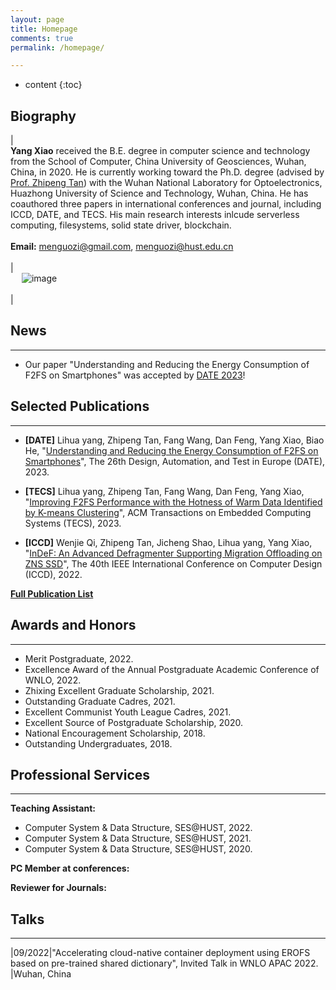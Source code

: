 ```yaml
---
layout: page
title: Homepage
comments: true
permalink: /homepage/

---
```


* content
{:toc}

 
## Biography
 
| <br> **Yang Xiao** received the B.E. degree in computer science and technology from the School of Computer, China University of Geosciences, Wuhan, China, in 2020. He is currently working toward the Ph.D. degree (advised by [Prof. Zhipeng Tan](https://msata-lab.github.io/)) with the Wuhan National Laboratory for Optoelectronics, Huazhong University of Science and Technology, Wuhan, China. He has coauthored three papers in international conferences and journal, including ICCD, DATE, and TECS. His main research interests inlcude serverless computing, filesystems, solid state driver, blockchain. <br> <br> **Email:** <menguozi@gmail.com>, <menguozi@hust.edu.cn>   <br> <br> | <br> &emsp; ![image](https://menguozi.github.io/images/menguozi-himo.jpg) <br> <br> |

## News

---

* Our paper "Understanding and Reducing the Energy Consumption of F2FS on Smartphones" was accepted by [DATE 2023](https://www.date-conference.com/date-2023-accepted-papers)!


## Selected Publications  

---
* **[DATE]** Lihua yang, Zhipeng Tan, Fang Wang, Dan Feng, Yang Xiao, Biao He, "[Understanding and Reducing the Energy Consumption of F2FS on Smartphones](https://www.date-conference.com/date-2023-accepted-papers)", The 26th Design, Automation, and Test in Europe (DATE), 2023. 

* **[TECS]** Lihua yang, Zhipeng Tan, Fang Wang, Dan Feng, Yang Xiao, "[Improving F2FS Performance with the Hotness of Warm Data Identified by K-means Clustering](https://dl.acm.org/journal/tecs)", ACM Transactions on Embedded Computing Systems (TECS), 2023. 

* **[ICCD]** Wenjie Qi, Zhipeng Tan, Jicheng Shao, Lihua yang, Yang Xiao, "[InDeF: An Advanced Defragmenter Supporting Migration Offloading on ZNS SSD](https://ieeexplore.ieee.org/document/9978492)", The 40th IEEE International Conference on Computer Design (ICCD), 2022. 

[**Full Publication List**](http://menguozi.github.io/publication/)


## Awards and Honors

---
*  Merit Postgraduate, 2022.
*  Excellence Award of the Annual Postgraduate Academic Conference of WNLO, 2022.
*  Zhixing Excellent Graduate Scholarship, 2021.
*  Outstanding Graduate Cadres, 2021.
*  Excellent Communist Youth League Cadres, 2021.
*  Excellent Source of Postgraduate Scholarship, 2020.
*  National Encouragement Scholarship, 2018.
*  Outstanding Undergraduates, 2018.

## Professional Services

---
**Teaching Assistant:**
*  Computer System & Data Structure, SES@HUST, 2022.
*  Computer System & Data Structure, SES@HUST, 2021.
*  Computer System & Data Structure, SES@HUST, 2020.


**PC Member at conferences:**


**Reviewer for Journals:**

## Talks

---

|09/2022|"Accelerating cloud-native container deployment using EROFS based on pre-trained shared dictionary", Invited Talk in WNLO APAC 2022. |Wuhan, China
